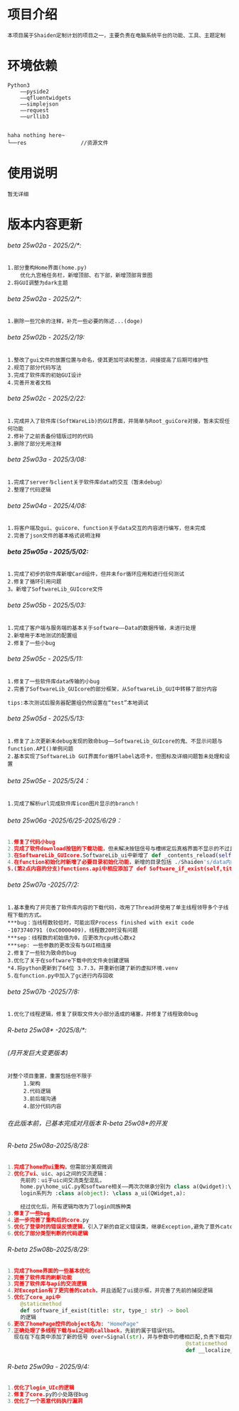# 项目介绍
```
本项目属于Shaiden定制计划的项目之一，主要负责在电脑系统平台的功能、工具、主题定制
```

# 环境依赖

```
Python3
	——pyside2
	——qfluentwidgets
	——simplejson
	——request
	——urllib3
	
```



    haha nothing here~
    └──res                 //资源文件

# 使用说明

 

```
暂无详细
```



# 版本内容更新
###### beta 25w02a - 2025/2/*: 
```()
1.部分重构Home界面(home.py)
	优化九宫格任务栏，新增顶部、右下部，新增顶部背景图
2.将GUI调整为dark主题
```

 

###### beta 25w02a - 2025/2/*: 

```
1.删除一些冗余的注释，补充一些必要的陈述...(doge)
```



###### beta 25w02b - 2025/2/19:

```
1.整改了gui文件的放置位置与命名，使其更加可读和整洁，间接提高了后期可维护性
2.规范了部分代码写法
3.完成了软件库的初始GUI设计
4.完善开发者文档
```



###### beta 25w02c - 2025/2/22:

```
1.完成并入了软件库(SoftWareLib)的GUI界面，并简单与Root_guiCore对接，暂未实现任何功能
2.修补了之前丢备份错版过时的代码
3.删除了部分无用注释
```



###### beta 25w03a - 2025/3/08:

```
1.完成了server与client关于软件库data的交互（暂未debug）
2.整理了代码逻辑
```



###### beta 25w04a - 2025/4/08:

```
1.将客户端及gui、guicore、function关于data交互的内容进行编写，但未完成
2.完善了json文件的基本格式说明注释
```



###### **beta 25w05a - 2025/5/02:**

```
1.完成了初步的软件库新增Card组件，但并未for循环应用和进行任何测试
2.修复了循环引用问题
3。新增了SoftwareLib_GUIcore文件
```



###### beta 25w05b - 2025/5/03:

```
1.完成了客户端与服务端的基本关于software——Data的数据传输，未进行处理
2.新增用于本地测试的配置组
2.修复了一些小bug
```



###### beta 25w05c - 2025/5/11:

```
1.修复了一些软件库data传输的小bug
2.完善了SoftwareLib_GUIcore的部分框架，从SoftwareLib_GUI中转移了部分内容

tips:本次测试后服务器配置组仍然设置在“test”本地调试
```



###### beta 25w05d - 2025/5/13:

```
1.修复了上次更新未debug发现的致命bug——SoftwareLib_GUIcore的鬼、不显示问题与function.API()单例问题
2.基本实现了SoftwareLib GUI界面for循环label选项卡，但图标及详细问题暂未处理和设置
```



###### beta 25w05e - 2025/5/24：

```
1.完成了解析url完成软件库icon图片显示的branch！
```



###### beta 25w06a -2025/6/25-2025/6/29：

```python
1.修复了代码小bug
2.完成了软件download按钮的下载功能，但未解决按钮信号与槽绑定后真格界面不显示的不过且多线程下载未经debug。
3.在SoftwareLib_GUIcore.SoftwareLib_ui中新增了 def _contents_reload(self) 方法，并对应完善了包括functions.api、client.py在内的功能小完善。
4.在function初始化时新增了必要目录初始化功能，新增的目录包括 ./Shaiden's/data内的所有目录
5.(第2点内容的分支)functions.api中相应添加了 def Software_if_exist(self,title:str) -> bool方法
```



###### beta 25w07a -2025/7/2:

```
1.基本重构了并完善了软件库内容的下载代码，改用了Thread并使用了单主线程领导多个子线程下载的方式。
***bug：当线程数较低时，可能出现Process finished with exit code -1073740791 (0xC0000409)，线程数20时没有问题
***sep：线程数的初始值为0，应更改为cpu核心数x2
***sep: 一些参数的更改没有与GUI相连接
2.修复了一些较为致命的bug
3.优化了关于在software下载中的文件夹创建逻辑
*4.将python更新到了64位 3.7.3，并重新创建了新的虚拟环境.venv
5.在function.py中加入了gc进行内存回收
```



###### beta 25w07b -2025/7/8:

```
1.优化了线程逻辑，修复了获取文件大小部分造成的堵塞，并修复了线程致命bug
```



###### R-beta 25w08\* -2025/8/*:

###### *(月开发巨大变更版本)*

```
对整个项目重置，重置包括但不限于
     1.架构
     2.代码逻辑
     3.前后端沟通
     4.部分代码内容

```



###### 在此版本前，已基本完成对月版本 R-beta 25w08*的开发

###### R-beta 25w08a-2025/8/28:

```python
1.完成了home的ui重构，但需部分美观微调
2.优化了ui、uic、api之间的交流逻辑：
	先前的：ui于uic间交流类型混乱，
	home.py\home_uiC.py和software相关——两次次继承分别为 class a(Qwidget):\class a_ui(a):
	login系列为 :class a(object): \class a_ui(QWidget,a):
	
	经过优化后，所有逻辑均改为了login同族种类
3.修复了一些bug
4.进一步完善了重构后的core.py
5.优化了登录时的错误反馈逻辑，引入了新的自定义错误类，继承Exception,避免了意外catch其他错误的情况。
6.优化了部分类型判断的代码逻辑
```



###### R-beta 25w08b-2025/8/29:

```python
1.完成了home界面的一些基本优化
2.完善了软件库的刷新功能
3.完善了软件库与api的交流逻辑
4.对Exception有了更完善的catch，并且适配了ui提示框，并完善了先前的捕捉逻辑
5.优化了core_api中
	@staticmethod
    def software_if_exist(title: str, type_: str) -> bool
    的逻辑
6.更改了homePage控件的object名为: "HomePage"
7.正确处理了多线程下载与ui之间的callback，先前的属于错误代码。
  现在在下在类中添加了新的信号 over=Signal(str)，并与参数中的槽相匹配,负责下载完成后调用起
                                                        @staticmethod
                                                        def __localize_file__(**kwargs)。
```



###### R-beta 25w09a - 2025/9/4:

```python
1.优化了login_UIc的逻辑
2.修复了core.py的小处路径bug
3.优化了一个恶意代码执行漏洞
```

